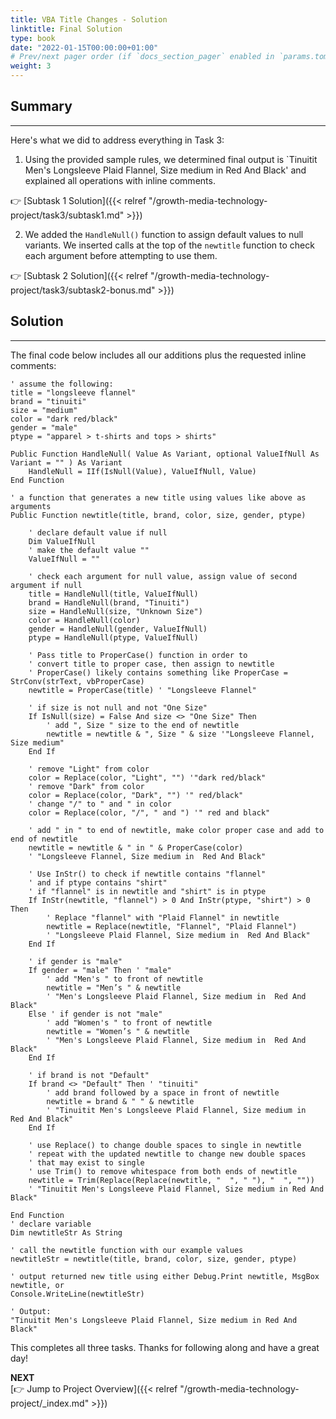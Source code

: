 ```yaml
---
title: VBA Title Changes - Solution
linktitle: Final Solution
type: book
date: "2022-01-15T00:00:00+01:00"
# Prev/next pager order (if `docs_section_pager` enabled in `params.toml`)
weight: 3
---
```


## Summary

***

Here's what we did to address everything in Task 3:

1. Using the provided sample rules, we determined final output is `Tinuitit Men's Longsleeve Plaid Flannel, Size medium in Red And Black' and explained all operations with inline comments.

:point_right: [Subtask 1 Solution]({{< relref "/growth-media-technology-project/task3/subtask1.md" >}})

2. We added the `HandleNull()` function to assign default values to null variants. We inserted calls at the top of the `newtitle` function to check each argument before attempting to use them.

:point_right: [Subtask 2 Solution]({{< relref "/growth-media-technology-project/task3/subtask2-bonus.md" >}})

## Solution

***

The final code below includes all our additions plus the requested inline comments:

```vba
' assume the following:
title = "longsleeve flannel" 
brand = "tinuiti"
size = "medium" 
color = "dark red/black" 
gender = "male" 
ptype = "apparel > t-shirts and tops > shirts" 

Public Function HandleNull( Value As Variant, optional ValueIfNull As Variant = "" ) As Variant
    HandleNull = IIf(IsNull(Value), ValueIfNull, Value)
End Function

' a function that generates a new title using values like above as arguments
Public Function newtitle(title, brand, color, size, gender, ptype) 

    ' declare default value if null
    Dim ValueIfNull
    ' make the default value ""
    ValueIfNull = ""

    ' check each argument for null value, assign value of second argument if null
    title = HandleNull(title, ValueIfNull)
    brand = HandleNull(brand, "Tinuiti")
    size = HandleNull(size, "Unknown Size")
    color = HandleNull(color)
    gender = HandleNull(gender, ValueIfNull)
    ptype = HandleNull(ptype, ValueIfNull)

    ' Pass title to ProperCase() function in order to 
    ' convert title to proper case, then assign to newtitle
    ' ProperCase() likely contains something like ProperCase = StrConv(strText, vbProperCase)
    newtitle = ProperCase(title) ' "Longsleeve Flannel" 
    
    ' if size is not null and not "One Size"
    If IsNull(size) = False And size <> "One Size" Then
        ' add ", Size " size to the end of newtitle  
        newtitle = newtitle & ", Size " & size '"Longsleeve Flannel, Size medium" 
    End If

    ' remove "Light" from color
    color = Replace(color, "Light", "") '"dark red/black" 
    ' remove "Dark" from color
    color = Replace(color, "Dark", "") '" red/black"
    ' change "/" to " and " in color
    color = Replace(color, "/", " and ") '" red and black"

    ' add " in " to end of newtitle, make color proper case and add to end of newtitle 
    newtitle = newtitle & " in " & ProperCase(color)
    ' "Longsleeve Flannel, Size medium in  Red And Black"

    ' Use InStr() to check if newtitle contains "flannel" 
    ' and if ptype contains "shirt"
    ' if "flannel" is in newtitle and "shirt" is in ptype 
    If InStr(newtitle, "flannel") > 0 And InStr(ptype, "shirt") > 0 Then  
        ' Replace "flannel" with "Plaid Flannel" in newtitle
        newtitle = Replace(newtitle, "Flannel", "Plaid Flannel")
        ' "Longsleeve Plaid Flannel, Size medium in  Red And Black" 
    End If  

    ' if gender is "male"
    If gender = "male" Then ' "male"
        ' add "Men's " to front of newtitle
        newtitle = "Men’s " & newtitle
        ' "Men's Longsleeve Plaid Flannel, Size medium in  Red And Black"
    Else ' if gender is not "male"
        ' add "Women's " to front of newtitle
        newtitle = "Women’s " & newtitle
        ' "Men's Longsleeve Plaid Flannel, Size medium in  Red And Black"
    End If  

    ' if brand is not "Default"
    If brand <> "Default" Then ' "tinuiti" 
        ' add brand followed by a space in front of newtitle
        newtitle = brand & " " & newtitle
        ' "Tinuitit Men's Longsleeve Plaid Flannel, Size medium in  Red And Black"  
    End If   
    
    ' use Replace() to change double spaces to single in newtitle
    ' repeat with the updated newtitle to change new double spaces
    ' that may exist to single
    ' use Trim() to remove whitespace from both ends of newtitle
    newtitle = Trim(Replace(Replace(newtitle, "  ", " "), "  ", ""))
    ' "Tinuitit Men's Longsleeve Plaid Flannel, Size medium in Red And Black"  

End Function
' declare variable
Dim newtitleStr As String

' call the newtitle function with our example values
newtitleStr = newtitle(title, brand, color, size, gender, ptype)

' output returned new title using either Debug.Print newtitle, MsgBox newtitle, or 
Console.WriteLine(newtitleStr)

' Output:
"Tinuitit Men's Longsleeve Plaid Flannel, Size medium in Red And Black"
```
This completes all three tasks. Thanks for following along and have a great day!

**NEXT**  
[:point_right: Jump to Project Overview]({{< relref "/growth-media-technology-project/_index.md" >}})